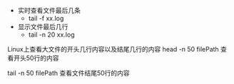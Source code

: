* 实时查看文件最后几条
    * tail -f xx.log
* 显示文件最后几行
    * tail -n 20 xx.log

Linux上查看大文件的开头几行内容以及结尾几行的内容
head -n 50 filePath
查看开头50行的内容

tail -n 50 filePath
查看文件结尾50行的内容    